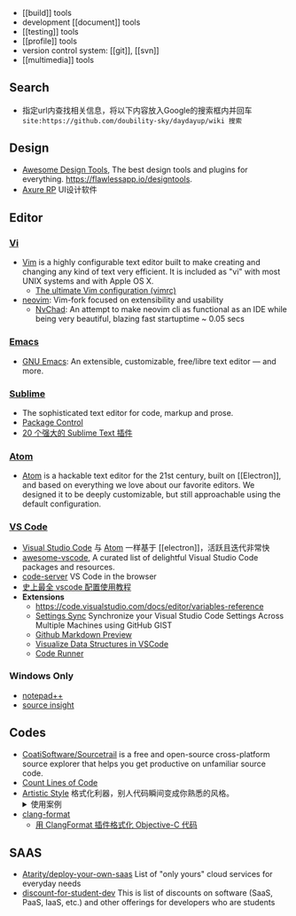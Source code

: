 
- [[build]] tools
- development [[document]] tools
- [[testing]] tools
- [[profile]] tools
- version control system: [[git]], [[svn]]
- [[multimedia]] tools



## Search
- 指定url内查找相关信息，将以下内容放入Google的搜索框内并回车  
  `site:https://github.com/doubility-sky/daydayup/wiki 搜索`



## Design
- [Awesome Design Tools](https://github.com/LisaDziuba/Awesome-Design-Tools), The best design tools and plugins for everything. https://flawlessapp.io/designtools.
- [Axure RP](http://www.axure.com/) UI设计软件



## Editor

### [Vi](https://en.wikipedia.org/wiki/Vi)
- [Vim](https://www.vim.org/) is a highly configurable text editor built to make creating and changing any kind of text very efficient. It is included as "vi" with most UNIX systems and with Apple OS X.
  - [The ultimate Vim configuration (vimrc)](https://github.com/amix/vimrc)
- [neovim](https://github.com/neovim/neovim): Vim-fork focused on extensibility and usability
  - [NvChad](https://github.com/NvChad/NvChad): An attempt to make neovim cli as functional as an IDE while being very beautiful, blazing fast startuptime ~ 0.05 secs

### [Emacs](https://en.wikipedia.org/wiki/Emacs)
- [GNU Emacs](https://www.gnu.org/software/emacs/): An extensible, customizable, free/libre text editor — and more.

### [Sublime](http://www.sublimetext.com/)
- The sophisticated text editor for code, markup and prose.
- [Package Control](https://packagecontrol.io/installation)
- [20 个强大的 Sublime Text 插件](https://www.oschina.net/translate/20-powerful-sublimetext-plugins)

### [Atom](atom-editor)
- [Atom](https://github.com/atom/atom) is a hackable text editor for the 21st century, built on [[Electron]], and based on everything we love about our favorite editors. We designed it to be deeply customizable, but still approachable using the default configuration.

### [VS Code](https://code.visualstudio.com/)
- [Visual Studio Code](https://github.com/microsoft/vscode) 与 [Atom](https://github.com/atom/atom) 一样基于 [[electron]]，活跃且迭代非常快
- [awesome-vscode](https://github.com/viatsko/awesome-vscode), A curated list of delightful Visual Studio Code packages and resources. 
- [code-server](https://github.com/cdr/code-server) VS Code in the browser
- [史上最全 vscode 配置使用教程](https://zhuanlan.zhihu.com/p/113222681)
- **Extensions**
  - https://code.visualstudio.com/docs/editor/variables-reference
  - [Settings Sync](https://github.com/shanalikhan/code-settings-sync) Synchronize your Visual Studio Code Settings Across Multiple Machines using GitHub GIST
  - [Github Markdown Preview](https://marketplace.visualstudio.com/items?itemName=bierner.github-markdown-preview)
  - [Visualize Data Structures in VSCode](https://addyosmani.com/blog/visualize-data-structures-vscode/)
  - [Code Runner](https://github.com/formulahendry/vscode-code-runner)

### Windows Only
- [notepad++](https://notepad-plus-plus.org/)
- [source insight](http://www.sourceinsight.com/)



## Codes
- [CoatiSoftware/Sourcetrail](https://github.com/CoatiSoftware/Sourcetrail) is a free and open-source cross-platform source explorer that helps you get productive on unfamiliar source code.
- [Count Lines of Code](https://github.com/AlDanial/cloc)
- [Artistic Style](http://astyle.sourceforge.net/) 格式化利器，别人代码瞬间变成你熟悉的风格。<details> <summary> 使用案例 </summary>
  ```bash
  astyle \
  --mode=c \
  --style=kr \
  --indent=force-tab \
  --attach-namespaces \
  --attach-classes \
  --attach-inlines \
  --indent-switches \
  --indent-col1-comments \
  --pad-oper \
  --pad-header \
  --unpad-paren \
  --align-pointer=type \
  --fill-empty-lines \
  --add-brackets \
  --recursive \
  --suffix=none *.c *.cpp *.h *.hpp
  ```
  </details>
- [clang-format](http://clang.llvm.org/docs/ClangFormat.html)  
  - [用 ClangFormat 插件格式化 Objective-C 代码](http://phenmod.com/blog/2015/11/17/use-clangformat-to-format-objective-c-code/)



## SAAS
- [Atarity/deploy-your-own-saas](https://github.com/Atarity/deploy-your-own-saas) List of "only yours" cloud services for everyday needs
- [discount-for-student-dev](https://github.com/AchoArnold/discount-for-student-dev) This is list of discounts on software (SaaS, PaaS, IaaS, etc.) and other offerings for developers who are students

